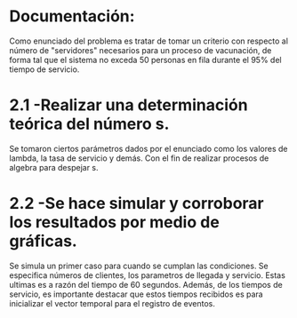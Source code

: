 # Documentación:

Como enunciado del problema es tratar de tomar un criterio con respecto al número de "servidores" necesarios para un proceso de vacunación, de forma tal que el sistema no exceda 50 personas en fila durante el 95% del tiempo de servicio. 

# 2.1 -Realizar una determinación teórica del número s. 
Se tomaron ciertos parámetros dados por el enunciado como los valores de lambda, la tasa de servicio y demás. Con el fin de realizar procesos de algebra para despejar s. 

# 2.2 -Se hace simular y corroborar los resultados por medio de gráficas. 
Se simula un primer caso para cuando se cumplan las condiciones. Se especifica números de clientes, los parametros de llegada y servicio. Estas ultimas es a razón del tiempo de 60 segundos.
Además, de los tiempos de servicio, es importante destacar que estos tiempos recibidos es para inicializar el vector temporal para el registro de eventos.  

